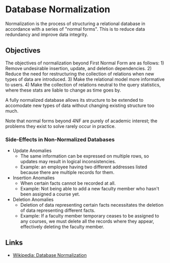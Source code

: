 # Database Normalization

Normalization is the process of structuring a relational database in accordance with a series of "normal forms". This is to reduce data redundancy and improve data integrity.

## Objectives

The objectives of normalization beyond First Normal Form are as follows: 1\) Remove undesirable insertion, update, and deletion dependencies. 2\) Reduce the need for restructuring the collection of relations when new types of data are introduced. 3\) Make the relational model more informative to users. 4\) Make the collection of relations neutral to the query statistics, where these stats are liable to change as time goes by.

A fully normalized database allows its structure to be extended to accomodate new types of data without changing existing structure too much.

Note that normal forms beyond 4NF are purely of academic interest; the problems they exist to solve rarely occur in practice.

### Side-Effects in Non-Normalized Databases

* Update Anomalies
  * The same information can be expressed on multiple rows, so updates may result in logical inconsistencies.
  * Example: an employee having two different addresses listed because there are multiple records for them.
* Insertion Anomalies
  * When certain facts cannot be recorded at all.
  * Example: Not being able to add a new faculty member who hasn't been assigned a course yet.
* Deletion Anomalies
  * Deletion of data representing certain facts necessitates the deletion of data representing different facts.
  * Example: If a faculty member temporary ceases to be assigned to any courses, we must delete all the records where they appear, effectively deleting the faculty member.

## Links

* [Wikipedia: Database Normalization](https://en.wikipedia.org/wiki/Database_normalization#Objectives)

